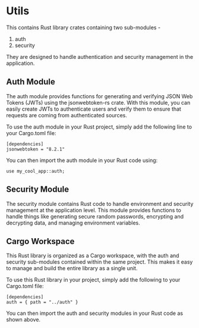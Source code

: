# Utils

This contains Rust library crates containing two sub-modules - 
1. auth 
2. security 

They are designed to handle authentication and security management in the application.

## Auth Module

The auth module provides functions for generating and verifying JSON Web Tokens (JWTs) using the jsonwebtoken-rs crate. With this module, you can easily create JWTs to authenticate users and verify them to ensure that requests are coming from authenticated sources.

To use the auth module in your Rust project, simply add the following line to your Cargo.toml file:

```
[dependencies]
jsonwebtoken = "8.2.1"
```


You can then import the auth module in your Rust code using:

```
use my_cool_app::auth;
```

## Security Module

The security module contains Rust code to handle environment and security management at the application level. This module provides functions to handle things like generating secure random passwords, encrypting and decrypting data, and managing environment variables.


## Cargo Workspace

This Rust library is organized as a Cargo workspace, with the auth and security sub-modules contained within the same project. This makes it easy to manage and build the entire library as a single unit.

To use this Rust library in your project, simply add the following to your Cargo.toml file:

```
[dependencies]
auth = { path = "../auth" }
```

You can then import the auth and security modules in your Rust code as shown above.
